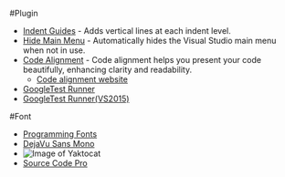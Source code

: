 #Plugin
* [Indent Guides](https://visualstudiogallery.msdn.microsoft.com/e792686d-542b-474a-8c55-630980e72c30) - Adds vertical lines at each indent level.
* [Hide Main Menu](https://visualstudiogallery.msdn.microsoft.com/bdbcffca-32a6-4034-8e89-c31b86ad4813) - Automatically hides the Visual Studio main menu when not in use.
* [Code Alignment](https://visualstudiogallery.msdn.microsoft.com/7179e851-a263-44b7-a177-1d31e33c84fd) - Code alignment helps you present your code beautifully, enhancing clarity and readability.
  * [Code alignment website](http://www.codealignment.com/)
* [GoogleTest Runner](https://visualstudiogallery.msdn.microsoft.com/9dd47c21-97a6-4369-b326-c562678066f0)
* [GoogleTest Runner(VS2015)](https://visualstudiogallery.msdn.microsoft.com/cbd1a9b2-790b-4d49-905f-d128ca21d3fb)

#Font
* [Programming Fonts](http://hivelogic.com/articles/top-10-programming-fonts/)
* [DejaVu Sans Mono](http://dejavu-fonts.org/wiki/index.php?title=Main_Page)
* ![Image of Yaktocat](http://hivelogic.com/images/u/deja-vu-sans-mono.png)
* [Source Code Pro](http://adobe-fonts.github.io/source-code-pro/)
